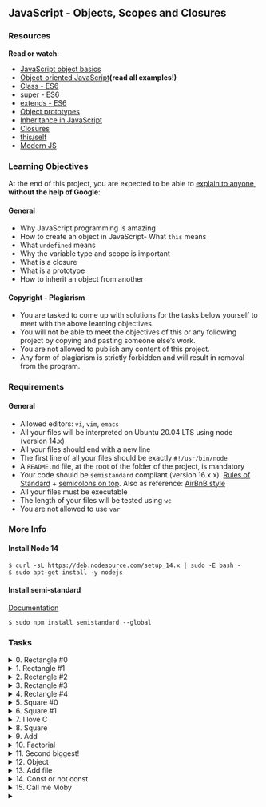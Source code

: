 ## JavaScript - Objects, Scopes and Closures

### Resources

**Read or watch**:

- [JavaScript object basics](https://developer.mozilla.org/en-US/docs/Learn/JavaScript/Objects/Basics)
- [Object-oriented JavaScript](https://developer.mozilla.org/en-US/docs/Learn/JavaScript/Objects/Classes_in_JavaScript)**(read all examples!)**
- [Class - ES6](https://developer.mozilla.org/en-US/docs/Web/JavaScript/Reference/Classes)
- [super - ES6](https://developer.mozilla.org/en-US/docs/Web/JavaScript/Reference/Operators/super)
- [extends - ES6](https://developer.mozilla.org/en-US/docs/Web/JavaScript/Reference/Classes/extends)
- [Object prototypes](https://developer.mozilla.org/en-US/docs/Learn/JavaScript/Objects/Object_prototypes)
- [Inheritance in JavaScript](https://developer.mozilla.org/en-US/docs/Learn/JavaScript/Objects/Classes_in_JavaScript)
- [Closures](https://developer.mozilla.org/en-US/docs/Web/JavaScript/Closures)
- [this/self](https://alistapart.com/article/getoutbindingsituations/)
- [Modern JS](https://github.com/mbeaudru/modern-js-cheatsheet)

### Learning Objectives

At the end of this project, you are expected to be able to [explain to anyone](https://fs.blog/feynman-learning-technique/), **without the help of Google**:

#### General

- Why JavaScript programming is amazing
- How to create an object in JavaScript- What `this` means
- What `undefined` means
- Why the variable type and scope is important
- What is a closure
- What is a prototype
- How to inherit an object from another

#### Copyright - Plagiarism

- You are tasked to come up with solutions for the tasks below yourself to meet with the above learning objectives.
- You will not be able to meet the objectives of this or any following project by copying and pasting someone else’s work.
- You are not allowed to publish any content of this project.
- Any form of plagiarism is strictly forbidden and will result in removal from the program.

### Requirements

#### General

- Allowed editors: `vi`, `vim`, `emacs`
- All your files will be interpreted on Ubuntu 20.04 LTS using node (version 14.x)
- All your files should end with a new line
- The first line of all your files should be exactly `#!/usr/bin/node`
- A `README.md` file, at the root of the folder of the project, is mandatory
- Your code should be `semistandard` compliant (version 16.x.x). [Rules of Standard](https://standardjs.com/rules.html) + [semicolons on top](https://github.com/standard/semistandard). Also as reference: [AirBnB style](https://github.com/airbnb/javascript)
- All your files must be executable
- The length of your files will be tested using `wc`
- You are not allowed to use `var`

### More Info

#### Install Node 14

```shell
$ curl -sL https://deb.nodesource.com/setup_14.x | sudo -E bash -
$ sudo apt-get install -y nodejs
```

#### Install semi-standard

[Documentation](https://github.com/standard/semistandard)

```shell
$ sudo npm install semistandard --global
```

### Tasks
<details>
<summary>0. Rectangle #0</summary>

Write an empty class `Rectangle` that defines a rectangle:

- You must use the `class` notation for defining your class

```shell
guillaume@ubuntu:~/0x13$ cat 0-main.js
#!/usr/bin/node
const Rectangle = require('./0-rectangle');

const r1 = new Rectangle();
console.log(r1);
console.log(r1.constructor);

guillaume@ubuntu:~/0x13$ ./0-main.js
Rectangle {}
[Class: Rectangle]
guillaume@ubuntu:~/0x13$ 
```

***
**Repo:**
- GitHub repository: `alx-higher_level_programming`
- Directory: `0x13-javascript_objects_scopes_closures`
- File: `0-rectangle.js`
</details>

<details>
<summary>1. Rectangle #1</summary>

Write a class `Rectangle` that defines a rectangle:

- You must use the `class` notation for defining your class
- The constructor must take 2 arguments `w` and `h`
- Initialize the instance attribute `width` with the value of `w`
- Initialize the instance attribute `height` with the value of `h`

```shell
guillaume@ubuntu:~/0x13$ cat 1-main.js
#!/usr/bin/node
const Rectangle = require('./1-rectangle');

const r1 = new Rectangle(2, 3);
console.log(r1);
console.log(r1.width);
console.log(r1.height);

const r2 = new Rectangle(2, -3);
console.log(r2);
console.log(r2.width);
console.log(r2.height);

const r3 = new Rectangle(2);
console.log(r3);
console.log(r3.width);
console.log(r3.height);

guillaume@ubuntu:~/0x13$ ./1-main.js
Rectangle { width: 2, height: 3 }
2
3
Rectangle { width: 2, height: -3 }
2
-3
Rectangle { width: 2, height: undefined }
2
undefined
guillaume@ubuntu:~/0x13$
```

***
**Repo:**
- GitHub repository: `alx-higher_level_programming`
- Directory: `0x13-javascript_objects_scopes_closures`
- File: `1-rectangle.js`
</details>

<details>
<summary>2. Rectangle #2</summary>

Write a class `Rectangle` that defines a rectangle:

- You must use the `class` notation for defining your class
- The constructor must take 2 arguments `w` and `h`
- Initialize the instance attribute `width` with the value of `w`
- Initialize the instance attribute `height` with the value of `h`
- If `w` or `h` is equal to 0 or not a positive integer, create an empty object

```shell
guillaume@ubuntu:~/0x13$ cat 2-main.js
#!/usr/bin/node
const Rectangle = require('./2-rectangle');

const r1 = new Rectangle(2, 3);
console.log(r1);
console.log(r1.width);
console.log(r1.height);

const r2 = new Rectangle(2, -3);
console.log(r2);
console.log(r2.width);
console.log(r2.height);

const r3 = new Rectangle(2);
console.log(r3);
console.log(r3.width);
console.log(r3.height);

const r4 = new Rectangle(2, 0);
console.log(r4);
console.log(r4.width);
console.log(r4.height);

guillaume@ubuntu:~/0x13$ ./2-main.js
Rectangle { width: 2, height: 3 }
2
3
Rectangle {}
undefined
undefined
Rectangle {}
undefined
undefined
Rectangle {}
undefined
undefined
guillaume@ubuntu:~/0x13$ 
```

***
**Repo:**
- GitHub repository: `alx-higher_level_programming`
- Directory: `0x13-javascript_objects_scopes_closures`
- File: `2-rectangle.js`
</details>

<details>
<summary>3. Rectangle #3</summary>

Write a class `Rectangle` that defines a rectangle:

- You must use the `class` notation for defining your class
- The constructor must take 2 arguments: `w` and `h`
- Initialize the instance attribute `width` with the value of `w`
- Initialize the instance attribute `height` with the value of `h`
- If `w` or `h` is equal to 0 or not a positive integer, create an empty object
- Create an instance method called `print()` that prints the rectangle using the character `X`

```shell
guillaume@ubuntu:~/0x13$ cat 3-main.js
#!/usr/bin/node
const Rectangle = require('./3-rectangle');

const r1 = new Rectangle(2, 3);
r1.print();

const r2 = new Rectangle(10, 5);
r2.print();

guillaume@ubuntu:~/0x13$ ./3-main.js
XX
XX
XX
XXXXXXXXXX
XXXXXXXXXX
XXXXXXXXXX
XXXXXXXXXX
XXXXXXXXXX
guillaume@ubuntu:~/0x13$ 
```
***
**Repo:**
- GitHub repository: `alx-higher_level_programming`
- Directory: `0x13-javascript_objects_scopes_closures`
- File: `3-rectangle.js`
</details>

<details>
<summary>4. Rectangle #4</summary>

Write a class `Rectangle` that defines a rectangle:

- You must use the `class` notation for defining your class
- The constructor must take 2 arguments: `w` and `h`
- Initialize the instance attribute `width` with the value of `w`
- Initialize the instance attribute `height` with the value of `h`
- If `w` or `h` is equal to 0 or not a positive integer, create an empty object
- Create an instance method called `print()` that prints the rectangle using the character `X`
- Create an instance method called `rotate()` that exchanges the `width` and the `height` of the rectangle
- Create an instance method called `double()` that multiples the `width` and the `height` of the rectangle by 2

```shell
guillaume@ubuntu:~/0x13$ cat 4-main.js
#!/usr/bin/node
const Rectangle = require('./4-rectangle');

const r1 = new Rectangle(2, 3);
console.log('Normal:');
r1.print();

console.log('Double:');
r1.double();
r1.print();

console.log('Rotate:');
r1.rotate();
r1.print();

guillaume@ubuntu:~/0x13$ ./4-main.js
Normal:
XX
XX
XX
Double:
XXXX
XXXX
XXXX
XXXX
XXXX
XXXX
Rotate:
XXXXXX
XXXXXX
XXXXXX
XXXXXX
guillaume@ubuntu:~/0x13$ 
```

***
**Repo:**
- GitHub repository: `alx-higher_level_programming`
- Directory: `0x13-javascript_objects_scopes_closures`
- File: `4-rectangle.js`
</details>

<details>
<summary>5. Square #0</summary>

Write a class `Square` that defines a square and inherits from `Rectangle` of `4-rectangle.js`:

- You must use the `class` notation for defining your class and `extends`
- The constructor must take 1 argument: `size`
- The constructor of `Rectangle` must be called (by using `super()`)

```shell
guillaume@ubuntu:~/0x13$ cat 5-main.js
#!/usr/bin/node
const Square = require('./5-square');

const s1 = new Square(4);
s1.print();
s1.double();
s1.print();

guillaume@ubuntu:~/0x13$ ./5-main.js
XXXX
XXXX
XXXX
XXXX
XXXXXXXX
XXXXXXXX
XXXXXXXX
XXXXXXXX
XXXXXXXX
XXXXXXXX
XXXXXXXX
XXXXXXXX
guillaume@ubuntu:~/0x13$
```

***
**Repo:**
- GitHub repository: `alx-higher_level_programming`
- Directory: `0x13-javascript_objects_scopes_closures`
- File: `5-square.js`
</details>

<details>
<summary>6. Square #1</summary>

Write a class `Square` that defines a square and inherits from `Square` of `5-square.js`:

- You must use the `class` notation for defining your class and `extends`
- Create an instance method called `charPrint(c)` that prints the rectangle using the character `c`
    - If `c` is `undefined`, use the character `X`

```shell
guillaume@ubuntu:~/0x13$ cat 6-main.js
#!/usr/bin/node
const Square = require('./6-square');

const s1 = new Square(4);
s1.charPrint();

s1.charPrint('C');

guillaume@ubuntu:~/0x13$ ./6-main.js
XXXX
XXXX
XXXX
XXXX
CCCC
CCCC
CCCC
CCCC
guillaume@ubuntu:~/0x13$ 
```

***
**Repo:**
- GitHub repository: `alx-higher_level_programming`
- Directory: `0x13-javascript_objects_scopes_closures`
- File: `6-square.js`
</details>

<details>
<summary>7. I love C</summary>

Write a script that prints `x` times “C is fun”

- Where `x` is the first argument of the script
- If the first argument can’t be converted to an integer, print “Missing number of occurrences”
- You must use `console.log(...)` to print all output
- You are not allowed to use `var`
- You can use only two `console.log`
- You must use a loop (`while`, `for`, etc.)

```shell
guillaume@ubuntu:~/0x12$ ./7-multi_c.js 2
C is fun
C is fun
guillaume@ubuntu:~/0x12$ ./7-multi_c.js 5
C is fun
C is fun
C is fun
C is fun
C is fun
guillaume@ubuntu:~/0x12$ ./7-multi_c.js 
Missing number of occurrences
guillaume@ubuntu:~/0x12$ ./7-multi_c.js -3
guillaume@ubuntu:~/0x12$ 
```

***
**Repo:**
- GitHub repository: `alx-higher_level_programming`
- Directory: `0x13-javascript_objects_scopes_closures`
- File: `7-multi_c.js`
</details>

<details>
<summary>8. Square</summary>

Write a script that prints a square

- The first argument is the size of the square
- If the first argument can’t be converted to an integer, print “Missing size”
- You must use the character `X` to print the square
- You must use `console.log(...)` to print all output
- You are not allowed to use `var`
- You must use a loop (`while`, `for`, etc.)

```shell
guillaume@ubuntu:~/0x12$ ./8-square.js
Missing size
guillaume@ubuntu:~/0x12$ ./8-square.js School
Missing size
guillaume@ubuntu:~/0x12$ ./8-square.js 2
XX
XX
guillaume@ubuntu:~/0x12$ ./8-square.js 6
XXXXXX
XXXXXX
XXXXXX
XXXXXX
XXXXXX
XXXXXX
guillaume@ubuntu:~/0x12$ ./8-square.js -3
guillaume@ubuntu:~/0x12$ 
```

***
**Repo:**
- GitHub repository: `alx-higher_level_programming`
- Directory: `0x13-javascript_objects_scopes_closures`
- File: `8-square.js`
</details>

<details>
<summary>9. Add</summary>

Write a script that prints the addition of 2 integers

- The first argument is the first integer
- The second argument is the second integer
- You have to define a function with this prototype: `function add(a, b)`
- You must use `console.log(...)` to print all output
- You are not allowed to use `var`

```shell
guillaume@ubuntu:~/0x12$ ./9-add.js 
NaN
guillaume@ubuntu:~/0x12$ ./9-add.js 1
NaN
guillaume@ubuntu:~/0x12$ ./9-add.js 1 7
8
guillaume@ubuntu:~/0x12$ ./9-add.js 13 89
102
guillaume@ubuntu:~/0x12$ 
```

***
**Repo:**
- GitHub repository: `alx-higher_level_programming`
- Directory: `0x13-javascript_objects_scopes_closures`
- File: `9-add.js`
</details>

<details>
<summary>10. Factorial</summary>

Write a script that computes and prints a factorial

- The first argument is integer (argument can be cast as integer) used for computing the factorial
- Factorial of `NaN` is `1`
- You must do it recursively
- You must use a function
- You must use `console.log(...)` to print all output
- You are not allowed to use `var`

```shell
guillaume@ubuntu:~/0x12$ ./10-factorial.js 
1
guillaume@ubuntu:~/0x12$ ./10-factorial.js 3
6
guillaume@ubuntu:~/0x12$ ./10-factorial.js 89
1.6507955160908452e+136
guillaume@ubuntu:~/0x12$ ./10-factorial.js 333
Infinity
guillaume@ubuntu:~/0x12$ 
```

***
**Repo:**
- GitHub repository: `alx-higher_level_programming`
- Directory: `0x13-javascript_objects_scopes_closures`
- File: `10-factorial.js`
</details>

<details>
<summary>11. Second biggest!</summary>

Write a script that searches the second biggest integer in the list of arguments.

- You can assume all arguments can be converted to integer
- If no argument passed, print `0`
- If the number of arguments is 1, print `0`
- You must use `console.log(...)` to print all output
- You are not allowed to use `var`

```shell
guillaume@ubuntu:~/0x12$ ./11-second_biggest.js 
0
guillaume@ubuntu:~/0x12$ ./11-second_biggest.js 1
0
guillaume@ubuntu:~/0x12$ ./11-second_biggest.js 4 2 5 3 0 -3
4
guillaume@ubuntu:~/0x12$ 
```

***
**Repo:**
- GitHub repository: `alx-higher_level_programming`
- Directory: `0x13-javascript_objects_scopes_closures`
- File: `11-second_biggest.js`
</details>

<details>
<summary>12. Object</summary>

Update this script to replace the value `12` with `89`:

- You are not allowed to use `var`

```shell
guillaume@ubuntu:~/0x12$ cat 12-object.js
#!/usr/bin/node
const myObject = {
  type: 'object',
  value: 12
};
console.log(myObject);
/*
YOUR CODE HERE
*/
console.log(myObject);

guillaume@ubuntu:~/0x12$ ./12-object.js
{ type: 'object', value: 12 }
{ type: 'object', value: 89 }
guillaume@ubuntu:~/0x12$ 
```

***
**Repo:**
- GitHub repository: `alx-higher_level_programming`
- Directory: `0x13-javascript_objects_scopes_closures`
- File: `12-object.js`
</details>

<details>
<summary>13. Add file</summary>

Write a function that returns the addition of 2 integers.

- The function must be visible from outside
- The name of the function must be `add`
- You are not allowed to use `var`

[Tip](https://51elliot.blogspot.com/2012/01/simple-intro-to-nodejs-module-scope.html)

```shell
guillaume@ubuntu:~/0x12$ cat 13-main.js
#!/usr/bin/node
const add = require('./13-add').add;
console.log(add(3, 5));
guillaume@ubuntu:~/0x12$ ./13-main.js
8
guillaume@ubuntu:~/0x12$ 
```

***
**Repo:**
- GitHub repository: `alx-higher_level_programming`
- Directory: `0x13-javascript_objects_scopes_closures`
- File: `13-add.js`
</details>

<details>
<summary>14. Const or not const</summary>

Write a file that modifies the value of `myVar` to `333`

```shell
guillaume@ubuntu:~/0x12$ cat 100-main.js
#!/usr/bin/node
myVar = 89;
require('./100-let_me_const')
console.log(myVar);
guillaume@ubuntu:~/0x12$ ./100-main.js
333
guillaume@ubuntu:~/0x12$ 
```

![Hell Yeah](hell_yeah.jpeg)

Do you get it? Tweet! Post! Talk about it!

Hint: Scope

**This exercise doesn’t pass `semistandard`** so don’t worry about it.

***
**Repo:**
- GitHub repository: `alx-higher_level_programming`
- Directory: `0x13-javascript_objects_scopes_closures`
- File: `100-let_me_const.js`
</details>

<details>
<summary>15. Call me Moby</summary>

Write a function that executes `x` times a function.

- The function must be visible from outside
- Prototype: `function (x, theFunction)`
- You are not allowed to use `var`

```shell
guillaume@ubuntu:~/0x12$ cat 101-main.js
#!/usr/bin/node
const callMeMoby = require('./101-call_me_moby').callMeMoby;
callMeMoby(3, function () {
  console.log('C is fun');
});
guillaume@ubuntu:~/0x12$ ./101-main.js
C is fun
C is fun
C is fun
guillaume@ubuntu:~/0x12$ 
```

***
**Repo:**
- GitHub repository: `alx-higher_level_programming`
- Directory: `0x13-javascript_objects_scopes_closures`
- File: `101-call_me_moby.js`
</details>


<details>
<summary></summary>

***
**Repo:**
- GitHub repository: `alx-higher_level_programming`
- Directory: `0x13-javascript_objects_scopes_closures`
- File: `0-javascript_is_amazing.js`
</details>
